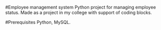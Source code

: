 #Employee management system
Python project for managing employee status. Made as a project in my college with support of coding blocks.

#Prerequisites
Python, MySQL.
